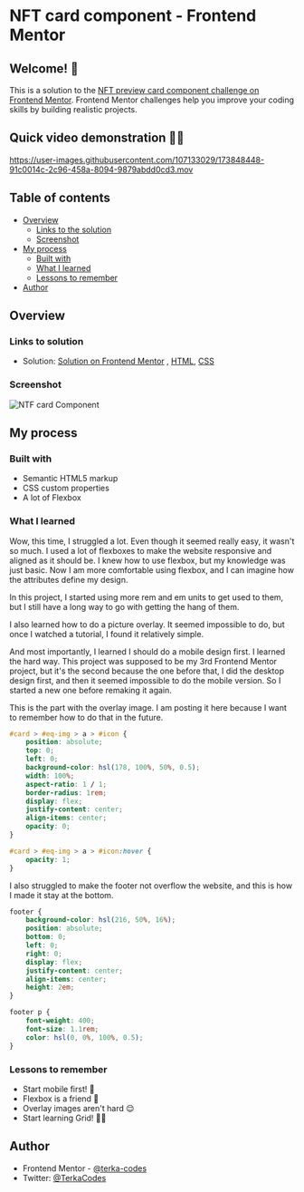 # NFT card component - Frontend Mentor

## Welcome! 👋

This is a solution to the [NFT preview card component challenge on Frontend Mentor](https://www.frontendmentor.io/challenges/nft-preview-card-component-SbdUL_w0U). Frontend Mentor challenges help you improve your coding skills by building realistic projects. 

## Quick video demonstration 👩‍💻

https://user-images.githubusercontent.com/107133029/173848448-91c0014c-2c96-458a-8094-9879abdd0cd3.mov

## Table of contents

- [Overview](#overview)
  - [Links to the solution](#links-to-solution)
  - [Screenshot](#screenshot)
- [My process](#my-process)
  - [Built with](#built-with)
  - [What I learned](#what-i-learned)
  - [Lessons to remember](#lessons-to-remember)
- [Author](#author)

## Overview

### Links to solution

- Solution: [Solution on Frontend Mentor](https://www.frontendmentor.io/solutions/responsive-nft-card-component-using-css-flexbox-OYoGIzlii1) , [HTML](https://github.com/terka-codes/NFT-card-component/blob/main/index.html), [CSS](https://github.com/terka-codes/NFT-card-component/blob/main/styles.css)

### Screenshot

![NTF card Component](https://user-images.githubusercontent.com/107133029/173850161-1c842828-f37f-4fd4-bb91-009ce6aed971.png)


## My process

### Built with

- Semantic HTML5 markup
- CSS custom properties
- A lot of Flexbox

### What I learned

Wow, this time, I struggled a lot. Even though it seemed really easy, it wasn't so much. I used a lot of flexboxes to make the website responsive and aligned as it should be. I knew how to use flexbox, but my knowledge was just basic. Now I am more comfortable using flexbox, and I can imagine how the attributes define my design. 

In this project, I started using more rem and em units to get used to them, but I still have a long way to go with getting the hang of them. 

I also learned how to do a picture overlay. It seemed impossible to do, but once I watched a tutorial, I found it relatively simple.

And most importantly, I learned I should do a mobile design first. I learned the hard way. This project was supposed to be my 3rd Frontend Mentor project, but it's the second because the one before that, I did the desktop design first, and then it seemed impossible to do the mobile version. So I started a new one before remaking it again.

This is the part with the overlay image. I am posting it here because I want to remember how to do that in the future.

```css
#card > #eq-img > a > #icon {
    position: absolute;
    top: 0;
    left: 0;
    background-color: hsl(178, 100%, 50%, 0.5);
    width: 100%;
    aspect-ratio: 1 / 1;
    border-radius: 1rem;
    display: flex;
    justify-content: center;
    align-items: center;
    opacity: 0;
}

#card > #eq-img > a > #icon:hover {
    opacity: 1;
}
```

I also struggled to make the footer not overflow the website, and this is how I made it stay at the bottom. 

```css
footer {
    background-color: hsl(216, 50%, 16%);
    position: absolute;
    bottom: 0;
    left: 0;
    right: 0;
    display: flex;
    justify-content: center;
    align-items: center;
    height: 2em;
}

footer p {
    font-weight: 400;
    font-size: 1.1rem;
    color: hsl(0, 0%, 100%, 0.5);
}
```

### Lessons to remember

- Start mobile first! 📱
- Flexbox is a friend 🐶
- Overlay images aren't hard 😌
- Start learning Grid! 👩‍💻

## Author

- Frontend Mentor - [@terka-codes](https://www.frontendmentor.io/profile/terka-codes)
- Twitter: [@TerkaCodes](https://twitter.com/TerkaCodes)

